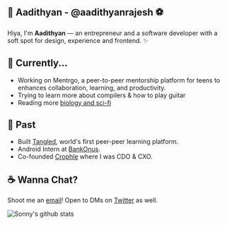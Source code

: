 
## 👋 Aadithyan - @aadithyanrajesh ⚽
Hiya, I'm **Aadithyan** — an entrepreneur and a software developer with a soft spot for design, experience and frontend. ✨

## 🎾 Currently...
- Working on Mentrgo, a peer-to-peer mentorship platform for teens to enhances collaboration, learning, and productivity.
- Trying to learn more about compilers & how to play guitar 
- Reading more [biology and sci-fi](https://www.goodreads.com/user/show/107783325-aadithyan-rajesh)

## 🌟 Past 
- Built [Tangled](https://tangled.ae), world's first peer-peer learning platform.
- Android Intern at [BankOnus](https://bankonus.com/).
- Co-founded [Crophle](https://crophle.com/) where I was CDO & CXO.

## ☕ Wanna Chat? 
Shoot me an [email](mailto:hell@trinetsolutions.online)! Open to DMs on [Twitter](https://twitter.com/aadithyanrajesh) as well.

![Sonny's github stats](https://github-readme-stats.vercel.app/api?username=theaadithyan&show_icons=true&count_private=true)

<!--
**theAadithyan/theAadithyan** is a ✨ _special_ ✨ repository because its `README.md` (this file) appears on your GitHub profile.

Here are some ideas to get you started:

- 🔭 I’m currently working on ...
- 🌱 I’m currently learning ...
- 👯 I’m looking to collaborate on ...
- 🤔 I’m looking for help with ...
- 💬 Ask me about ...
- 📫 How to reach me: ...
- 😄 Pronouns: ...
- ⚡ Fun fact: ...
-->
